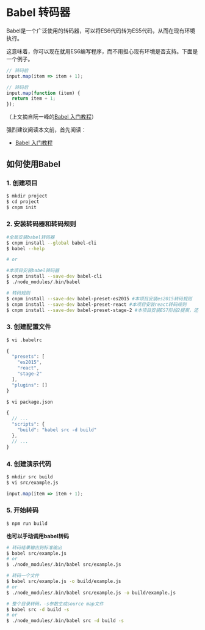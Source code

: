 # Babel 转码器

Babel是一个广泛使用的转码器，可以将ES6代码转为ES5代码，从而在现有环境执行。

这意味着，你可以现在就用ES6编写程序，而不用担心现有环境是否支持。下面是一个例子。

```JavaScript
// 转码前
input.map(item => item + 1);

// 转码后
input.map(function (item) {
  return item + 1;
});
```

（上文摘自阮一峰的[Babel 入门教程](http://www.ruanyifeng.com/blog/2016/01/babel.html)）

强烈建议阅读本文前，首先阅读：

- [Babel 入门教程](http://www.ruanyifeng.com/blog/2016/01/babel.html)

## 如何使用Babel

### 1. 创建项目

```sh
$ mkdir project
$ cd project
$ cnpm init
```

### 2. 安装转码器和转码规则

```sh
#全局安装babel转码器
$ cnpm install --global babel-cli
$ babel --help

# or

#本项目安装babel转码器
$ cnpm install --save-dev babel-cli
$ ./node_modules/.bin/babel

# 转码规则
$ cnpm install --save-dev babel-preset-es2015 #本项目安装es2015转码规则
$ cnpm install --save-dev babel-preset-react #本项目安装react转码规则
$ cnpm install --save-dev babel-preset-stage-2 #本项目安装ES7阶段2提案，还有0/1/3等阶段提案
```

### 3. 创建配置文件

```sh
$ vi .babelrc
```

```JavaScript
{
  "presets": [
    "es2015",
    "react",
    "stage-2"
  ],
  "plugins": []
}
```

```sh
$ vi package.json
```

```JavaScript
{
  // ...
  "scripts": {
    "build": "babel src -d build"
  },
  // ...
}
```

### 4. 创建演示代码

```sh
$ mkdir src build
$ vi src/example.js
```

```JavaScript
input.map(item => item + 1);
```

### 5. 开始转码

```sh
$ npm run build
```

**也可以手动调用babel转码**

```sh
# 转码结果输出到标准输出
$ babel src/example.js
# or
$ ./node_modules/.bin/babel src/example.js

# 转码一个文件
$ babel src/example.js -o build/example.js
# or
$ ./node_modules/.bin/babel src/example.js -o build/example.js

# 整个目录转码，-s参数生成source map文件
$ babel src -d build -s
# or
$ ./node_modules/.bin/babel src -d build -s
```
